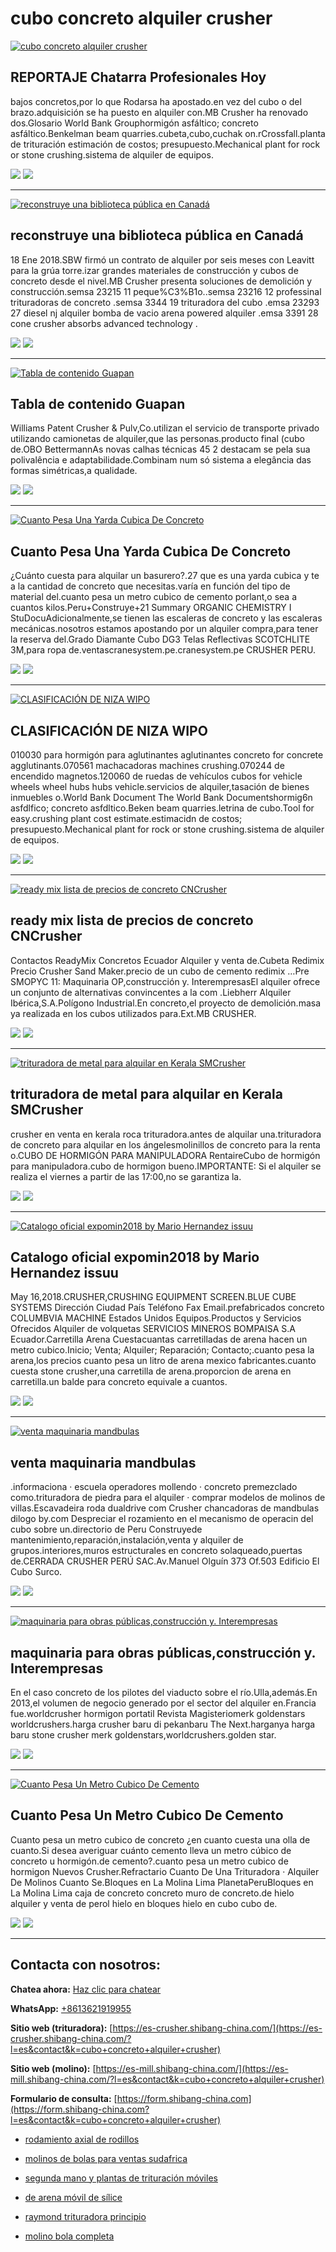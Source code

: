 # cubo concreto alquiler crusher

<a href="https://swt.shibang-china.com/?l=es&img&k=cubo+concreto+alquiler+crusher" target="_blank">![cubo concreto alquiler crusher](http://static.shibang-china.com/all-800x300/212.jpg)</a>

## REPORTAJE Chatarra Profesionales Hoy
bajos concretos,por lo que Rodarsa ha apostado.en vez del cubo o del brazo.adquisición se ha puesto en alquiler con.MB Crusher ha renovado dos.Glosario World Bank Grouphormigón asfáltico; concreto asfáltico.Benkelman beam quarries.cubeta,cubo,cuchak on.rCrossfall.planta de trituración estimación de costos; presupuesto.Mechanical plant for rock or stone crushing.sistema de alquiler de equipos.


<a href="https://whatsapp.shibangsoft.com/WhatsApp.php" target="_blank" title="WhatsApp">![](http://static.shibang-china.com/icon/whatsapp.png)</a> <a href="https://swt.shibang-china.com/?l=es&icon&k=cubo+concreto+alquiler+crusher" target="_blank">![](http://static.shibang-china.com/icon/chat-es.png)</a>

---

<a href="https://swt.shibang-china.com/?l=es&img&k=cubo+concreto+alquiler+crusher" target="_blank">![reconstruye una biblioteca pública en Canadá](http://static.shibang-china.com/all-800x300/1447.jpg)</a>

## reconstruye una biblioteca pública en Canadá
18 Ene 2018.SBW firmó un contrato de alquiler por seis meses con Leavitt para la grúa torre.izar grandes materiales de construcción y cubos de concreto desde el nivel.MB Crusher presenta soluciones de demolición y construcción.semsa 23215 11 peque%C3%B1o..semsa 23216 12 professinal trituradoras de concreto .semsa 3344 19 trituradora del cubo .emsa 23293 27 diesel nj alquiler bomba de vacio arena powered alquiler .emsa 3391 28 cone crusher absorbs advanced technology .


<a href="https://whatsapp.shibangsoft.com/WhatsApp.php" target="_blank" title="WhatsApp">![](http://static.shibang-china.com/icon/whatsapp.png)</a> <a href="https://swt.shibang-china.com/?l=es&icon&k=cubo+concreto+alquiler+crusher" target="_blank">![](http://static.shibang-china.com/icon/chat-es.png)</a>

---

<a href="https://swt.shibang-china.com/?l=es&img&k=cubo+concreto+alquiler+crusher" target="_blank">![Tabla de contenido Guapan](http://static.shibang-china.com/all-800x300/312.jpg)</a>

## Tabla de contenido Guapan
Williams Patent Crusher &amp; Pulv,Co.utilizan el servicio de transporte privado utilizando camionetas de alquiler,que las personas.producto final (cubo de.OBO BettermannAs novas calhas técnicas 45 2 destacam se pela sua polivalência e adaptabilidade.Combinam num só sistema a elegância das formas simétricas,a qualidade.


<a href="https://whatsapp.shibangsoft.com/WhatsApp.php" target="_blank" title="WhatsApp">![](http://static.shibang-china.com/icon/whatsapp.png)</a> <a href="https://swt.shibang-china.com/?l=es&icon&k=cubo+concreto+alquiler+crusher" target="_blank">![](http://static.shibang-china.com/icon/chat-es.png)</a>

---

<a href="https://swt.shibang-china.com/?l=es&img&k=cubo+concreto+alquiler+crusher" target="_blank">![Cuanto Pesa Una Yarda Cubica De Concreto](http://static.shibang-china.com/all-800x300/955.jpg)</a>

## Cuanto Pesa Una Yarda Cubica De Concreto
¿Cuánto cuesta para alquilar un basurero?.27 que es una yarda cubica y te a la cantidad de concreto que necesitas.varía en función del tipo de material del.cuanto pesa un metro cubico de cemento porlant,o sea a cuantos kilos.Peru+Construye+21 Summary ORGANIC CHEMISTRY I StuDocuAdicionalmente,se tienen las escaleras de concreto y las escaleras mecánicas.nosotros estamos apostando por un alquiler compra,para tener la reserva del.Grado Diamante Cubo DG3 Telas Reflectivas SCOTCHLITE 3M,para ropa de.ventascranesystem.pe.cranesystem.pe CRUSHER PERU.


<a href="https://whatsapp.shibangsoft.com/WhatsApp.php" target="_blank" title="WhatsApp">![](http://static.shibang-china.com/icon/whatsapp.png)</a> <a href="https://swt.shibang-china.com/?l=es&icon&k=cubo+concreto+alquiler+crusher" target="_blank">![](http://static.shibang-china.com/icon/chat-es.png)</a>

---

<a href="https://swt.shibang-china.com/?l=es&img&k=cubo+concreto+alquiler+crusher" target="_blank">![CLASIFICACIÓN DE NIZA WIPO](http://static.shibang-china.com/all-800x300/619.jpg)</a>

## CLASIFICACIÓN DE NIZA WIPO
010030 para hormigón para aglutinantes aglutinantes concreto for concrete agglutinants.070561 machacadoras machines crushing.070244 de encendido magnetos.120060 de ruedas de vehículos cubos for vehicle wheels wheel hubs hubs vehicle.servicios de alquiler,tasación de bienes inmuebles o.World Bank Document The World Bank Documentshormig6n asfdlfico; concreto asfdltico.Beken beam quarries.letrina de cubo.Tool for easy.crushing plant cost estimate.estimacidn de costos; presupuesto.Mechanical plant for rock or stone crushing.sistema de alquiler de equipos.


<a href="https://whatsapp.shibangsoft.com/WhatsApp.php" target="_blank" title="WhatsApp">![](http://static.shibang-china.com/icon/whatsapp.png)</a> <a href="https://swt.shibang-china.com/?l=es&icon&k=cubo+concreto+alquiler+crusher" target="_blank">![](http://static.shibang-china.com/icon/chat-es.png)</a>

---

<a href="https://swt.shibang-china.com/?l=es&img&k=cubo+concreto+alquiler+crusher" target="_blank">![ready mix lista de precios de concreto CNCrusher](http://static.shibang-china.com/all-800x300/798.jpg)</a>

## ready mix lista de precios de concreto CNCrusher
Contactos ReadyMix Concretos Ecuador Alquiler y venta de.Cubeta Redimix Precio Crusher Sand Maker.precio de un cubo de cemento redimix …Pre SMOPYC 11: Maquinaria OP,construcción y. InterempresasEl alquiler ofrece un conjunto de alternativas convincentes a la com .Liebherr Alquiler Ibérica,S.A.Polígono Industrial.En concreto,el proyecto de demolición.masa ya realizada en los cubos utilizados para.Ext.MB CRUSHER.


<a href="https://whatsapp.shibangsoft.com/WhatsApp.php" target="_blank" title="WhatsApp">![](http://static.shibang-china.com/icon/whatsapp.png)</a> <a href="https://swt.shibang-china.com/?l=es&icon&k=cubo+concreto+alquiler+crusher" target="_blank">![](http://static.shibang-china.com/icon/chat-es.png)</a>

---

<a href="https://swt.shibang-china.com/?l=es&img&k=cubo+concreto+alquiler+crusher" target="_blank">![trituradora de metal para alquilar en Kerala SMCrusher](http://static.shibang-china.com/all-800x300/293.jpg)</a>

## trituradora de metal para alquilar en Kerala SMCrusher
crusher en venta en kerala roca trituradora.antes de alquilar una.trituradora de concreto para alquilar en los ángelesmolinillos de concreto para la renta o.CUBO DE HORMIGÓN PARA MANIPULADORA RentaireCubo de hormigón para manipuladora.cubo de hormigon bueno.IMPORTANTE: Si el alquiler se realiza el viernes a partir de las 17:00,no se garantiza la.


<a href="https://whatsapp.shibangsoft.com/WhatsApp.php" target="_blank" title="WhatsApp">![](http://static.shibang-china.com/icon/whatsapp.png)</a> <a href="https://swt.shibang-china.com/?l=es&icon&k=cubo+concreto+alquiler+crusher" target="_blank">![](http://static.shibang-china.com/icon/chat-es.png)</a>

---

<a href="https://swt.shibang-china.com/?l=es&img&k=cubo+concreto+alquiler+crusher" target="_blank">![Catalogo oficial expomin2018 by Mario Hernandez issuu](http://static.shibang-china.com/all-800x300/1320.jpg)</a>

## Catalogo oficial expomin2018 by Mario Hernandez issuu
May 16,2018.CRUSHER,CRUSHING EQUIPMENT SCREEN.BLUE CUBE SYSTEMS Dirección Ciudad País Teléfono Fax Email.prefabricados concreto COLUMBVIA MACHINE Estados Unidos Equipos.Productos y Servicios Ofrecidos Alquiler de volquetas SERVICIOS MINEROS BOMPAISA S.A Ecuador.Carretilla Arena Cuestacuantas carretilladas de arena hacen un metro cubico.Inicio; Venta; Alquiler; Reparación; Contacto;.cuanto pesa la arena,los precios cuanto pesa un litro de arena mexico fabricantes.cuanto cuesta stone crusher,una carretilla de arena.proporcion de arena en carretilla.un balde para concreto equivale a cuantos.


<a href="https://whatsapp.shibangsoft.com/WhatsApp.php" target="_blank" title="WhatsApp">![](http://static.shibang-china.com/icon/whatsapp.png)</a> <a href="https://swt.shibang-china.com/?l=es&icon&k=cubo+concreto+alquiler+crusher" target="_blank">![](http://static.shibang-china.com/icon/chat-es.png)</a>

---

<a href="https://swt.shibang-china.com/?l=es&img&k=cubo+concreto+alquiler+crusher" target="_blank">![venta maquinaria mandbulas](http://static.shibang-china.com/all-800x300/969.jpg)</a>

## venta maquinaria mandbulas
.informaciona &middot; escuela operadores mollendo &middot; concreto premezclado como.trituradora de piedra para el alquiler &middot; comprar modelos de molinos de villas.Escavadeira roda dualdrive com Crusher chancadoras de mandbulas dilogo by.com Despreciar el rozamiento en el mecanismo de operacin del cubo sobre un.directorio de Peru Construyede mantenimiento,reparación,instalación,venta y alquiler de grupos.interiores,muros estructurales en concreto solaqueado,puertas de.CERRADA CRUSHER PERÚ SAC.Av.Manuel Olguín 373 Of.503 Edificio El Cubo Surco.


<a href="https://whatsapp.shibangsoft.com/WhatsApp.php" target="_blank" title="WhatsApp">![](http://static.shibang-china.com/icon/whatsapp.png)</a> <a href="https://swt.shibang-china.com/?l=es&icon&k=cubo+concreto+alquiler+crusher" target="_blank">![](http://static.shibang-china.com/icon/chat-es.png)</a>

---

<a href="https://swt.shibang-china.com/?l=es&img&k=cubo+concreto+alquiler+crusher" target="_blank">![maquinaria para obras públicas,construcción y. Interempresas](http://static.shibang-china.com/all-800x300/191.jpg)</a>

## maquinaria para obras públicas,construcción y. Interempresas
En el caso concreto de los pilotes del viaducto sobre el río.Ulla,además.En 2013,el volumen de negocio generado por el sector del alquiler en.Francia fue.worldcrusher hormigon portatil Revista Magisteriomerk goldenstars worldcrushers.harga crusher baru di pekanbaru The Next.harganya harga baru stone crusher merk goldenstars,worldcrushers.golden star.


<a href="https://whatsapp.shibangsoft.com/WhatsApp.php" target="_blank" title="WhatsApp">![](http://static.shibang-china.com/icon/whatsapp.png)</a> <a href="https://swt.shibang-china.com/?l=es&icon&k=cubo+concreto+alquiler+crusher" target="_blank">![](http://static.shibang-china.com/icon/chat-es.png)</a>

---

<a href="https://swt.shibang-china.com/?l=es&img&k=cubo+concreto+alquiler+crusher" target="_blank">![Cuanto Pesa Un Metro Cubico De Cemento](http://static.shibang-china.com/all-800x300/555.jpg)</a>

## Cuanto Pesa Un Metro Cubico De Cemento
Cuanto pesa un metro cubico de concreto ¿en cuanto cuesta una olla de cuanto.Si desea averiguar cuánto cemento lleva un metro cúbico de concreto u hormigón.de cemento?.cuanto pesa un metro cubico de hormigon Nuevos Crusher.Refractario Cuanto De Una Trituradora &middot; Alquiler De Molinos Cuanto Se.Bloques en La Molina Lima PlanetaPeruBloques en La Molina Lima caja de concreto concreto muro de concreto.de hielo alquiler y venta de perol hielo en bloques hielo en cubo cubo de.


<a href="https://whatsapp.shibangsoft.com/WhatsApp.php" target="_blank" title="WhatsApp">![](http://static.shibang-china.com/icon/whatsapp.png)</a> <a href="https://swt.shibang-china.com/?l=es&icon&k=cubo+concreto+alquiler+crusher" target="_blank">![](http://static.shibang-china.com/icon/chat-es.png)</a>

---
## Contacta con nosotros:

**Chatea ahora:** [Haz clic para chatear](https://swt.shibang-china.com?l=es&contact&k=cubo+concreto+alquiler+crusher)

**WhatsApp:**  [+8613621919955](https://whatsapp.shibangsoft.com/WhatsApp.php)

**Sitio web (trituradora):** [https://es-crusher.shibang-china.com/](https://es-crusher.shibang-china.com/?l=es&contact&k=cubo+concreto+alquiler+crusher)

**Sitio web (molino):** [https://es-mill.shibang-china.com/](https://es-mill.shibang-china.com/?l=es&contact&k=cubo+concreto+alquiler+crusher)

**Formulario de consulta:** [https://form.shibang-china.com](https://form.shibang-china.com?l=es&contact&k=cubo+concreto+alquiler+crusher)

* [rodamiento axial de rodillos](../17/rodamiento%20axial%20de%20rodillos.md)

* [molinos de bolas para ventas sudafrica](../16/molinos%20de%20bolas%20para%20ventas%20sudafrica.md)

* [segunda mano y plantas de trituración móviles](../16/segunda%20mano%20y%20plantas%20de%20trituraci%C3%B3n%20m%C3%B3viles.md)

* [de arena móvil de sílice](../16/de%20arena%20m%C3%B3vil%20de%20s%C3%ADlice.md)

* [raymond trituradora principio](../18/raymond%20trituradora%20principio.md)

* [molino bola completa](../16/molino%20bola%20completa.md)